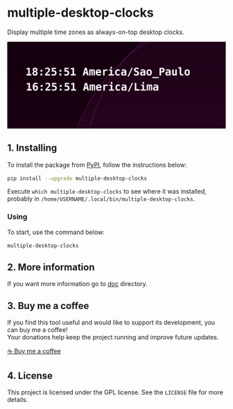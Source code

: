# multiple-desktop-clocks

Display multiple time zones as always-on-top desktop clocks.

![logo](https://raw.githubusercontent.com/trucomanx/MultipleDesktopClocks/main/screenshot.png)

## 1. Installing

To install the package from [PyPI](https://pypi.org/project/multiple-desktop-clocks/), follow the instructions below:


```bash
pip install --upgrade multiple-desktop-clocks
```

Execute `which multiple-desktop-clocks` to see where it was installed, probably in `/home/USERNAME/.local/bin/multiple-desktop-clocks`.

### Using

To start, use the command below:

```bash
multiple-desktop-clocks
```
## 2. More information

If you want more information go to [doc](https://github.com/trucomanx/MultipleDesktopClocks/blob/main/doc) directory.

## 3. Buy me a coffee

If you find this tool useful and would like to support its development, you can buy me a coffee!  
Your donations help keep the project running and improve future updates.  

[☕ Buy me a coffee](https://ko-fi.com/trucomanx) 

## 4. License

This project is licensed under the GPL license. See the `LICENSE` file for more details.

